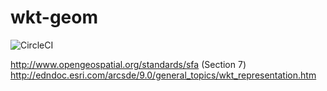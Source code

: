 # wkt-geom

![CircleCI](https://circleci.com/gh/sitewisely/wkt-geom/tree/master.svg?style=svg&circle-token=234d1b3bda2ff80367f7c38dc7ff7a3a051eea42)

http://www.opengeospatial.org/standards/sfa (Section 7)
http://edndoc.esri.com/arcsde/9.0/general_topics/wkt_representation.htm
